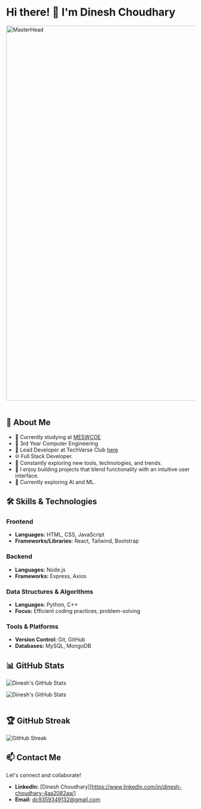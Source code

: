 # Hi there! 👋 I'm Dinesh Choudhary

<img src="https://images-wixmp-ed30a86b8c4ca887773594c2.wixmp.com/f/c83c004e-1370-4756-88e5-4071de797088/dgdq8br-09cc7ad6-a021-47a5-b0e0-917b12b0f7a7.gif?token=eyJ0eXAiOiJKV1QiLCJhbGciOiJIUzI1NiJ9.eyJzdWIiOiJ1cm46YXBwOjdlMGQxODg5ODIyNjQzNzNhNWYwZDQxNWVhMGQyNmUwIiwiaXNzIjoidXJuOmFwcDo3ZTBkMTg4OTgyMjY0MzczYTVmMGQ0MTVlYTBkMjZlMCIsIm9iaiI6W1t7InBhdGgiOiJcL2ZcL2M4M2MwMDRlLTEzNzAtNDc1Ni04OGU1LTQwNzFkZTc5NzA4OFwvZGdkcThici0wOWNjN2FkNi1hMDIxLTQ3YTUtYjBlMC05MTdiMTJiMGY3YTcuZ2lmIn1dXSwiYXVkIjpbInVybjpzZXJ2aWNlOmZpbGUuZG93bmxvYWQiXX0.tqRMtE-b2QiI2nnefNxSDMJvZCcYqFmq2ccg_Xfzqb8" alt="MasterHead" width="1000"/>
<br><br>

## 🚀 About Me

- 🔭 Currently studying at [MESWCOE](https://mescoe.mespune.org/)
- 🌱 3rd Year Computer Engineering
- 👯 Lead Developer at TechVerse Club [here](https://techversewadiacoe.github.io)
- 🌐 Full Stack Developer.
- 🔧 Constantly exploring new tools, technologies, and trends.
- 🎨 I enjoy building projects that blend functionality with an intuitive user interface.
- 💼 Currently exploring AI and ML.

## 🛠 Skills & Technologies

### Frontend
- **Languages:** HTML, CSS, JavaScript
- **Frameworks/Libraries:** React, Tailwind, Bootstrap

### Backend
- **Languages:** Node.js
- **Frameworks:** Express, Axios

### Data Structures & Algorithms
- **Languages:** Python, C++
- **Focus:** Efficient coding practices, problem-solving

### Tools & Platforms
- **Version Control:** Git, GitHub
- **Databases:** MySQL, MongoDB

## 📊 GitHub Stats  
![Dinesh's GitHub Stats](https://github-readme-stats.vercel.app/api/top-langs?username=Dinesh065&show_icons=true&locale=en&layout=compact&theme=radical)

![Dinesh's GitHub Stats](https://github-readme-stats.vercel.app/api?username=Dinesh065&show_icons=true&count_private=true&theme=radical)  
<br>
## 🏆 GitHub Streak  
![GitHub Streak](https://github-readme-streak-stats.herokuapp.com/?user=Dinesh065&theme=radical) 

## 📫 Contact Me

Let's connect and collaborate!  
- **LinkedIn:** [Dinesh Choudhary][https://www.linkedin.com/in/dinesh-choudhary-4aa2082aa/]
- **Email:** dc9359349132@gmail.com
